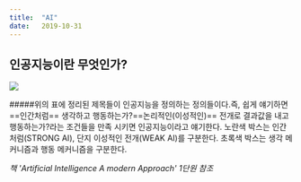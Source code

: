 ```yaml
---
title:  "AI"
date:   2019-10-31 
---
```


## 인공지능이란 무엇인가?

![](C:\Users\yooooon\Desktop\TYthinkhole\AI.png)

#####위의 표에 정리된 제목들이 인공지능을 정의하는 정의들이다.즉, 쉽게 얘기하면 ==인간처럼== 생각하고 행동하는가?==논리적인(이성적인)== 전개로 결과값을 내고 행동하는가?라는 조건들을 만족 시키면 인공지능이라고 얘기한다. 노란색 박스는 인간처럼(STRONG AI), 단지 이성적인 전개(WEAK AI)를 구분한다. 초록색 박스는 생각 메커니즘과 행동 메커니즘을 구분한다.

*책  'Artificial Intelligence A modern Approach' 1단원 참조*